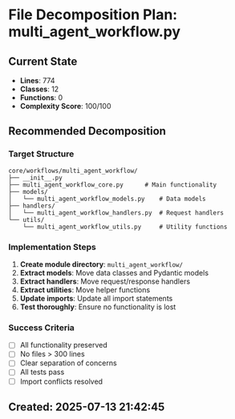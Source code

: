 # File Decomposition Plan: multi_agent_workflow.py

## Current State
- **Lines**: 774
- **Classes**: 12
- **Functions**: 0
- **Complexity Score**: 100/100

## Recommended Decomposition

### Target Structure
```
core/workflows/multi_agent_workflow/
├── __init__.py
├── multi_agent_workflow_core.py      # Main functionality
├── models/
│   └── multi_agent_workflow_models.py    # Data models
├── handlers/
│   └── multi_agent_workflow_handlers.py  # Request handlers
└── utils/
    └── multi_agent_workflow_utils.py     # Utility functions
```

### Implementation Steps
1. **Create module directory**: `multi_agent_workflow/`
2. **Extract models**: Move data classes and Pydantic models
3. **Extract handlers**: Move request/response handlers
4. **Extract utilities**: Move helper functions
5. **Update imports**: Update all import statements
6. **Test thoroughly**: Ensure no functionality is lost

### Success Criteria
- [ ] All functionality preserved
- [ ] No files > 300 lines
- [ ] Clear separation of concerns
- [ ] All tests pass
- [ ] Import conflicts resolved

## Created: 2025-07-13 21:42:45
